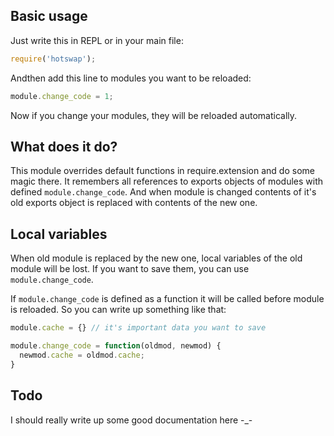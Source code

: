 ## Basic usage

Just write this in REPL or in your main file:

```javascript
require('hotswap');
```

Andthen add this line to modules you want to be reloaded:

```javascript
module.change_code = 1;
```

Now if you change your modules, they will be reloaded automatically.

## What does it do?

This module overrides default functions in require.extension and do some magic there. It remembers all references 
to exports objects of modules with defined `module.change_code`. And when module is changed 
contents of it's old exports object is replaced with contents of the new one.

## Local variables

When old module is replaced by the new one, local variables of the old module will be lost. 
If you want to save them, you can use `module.change_code`.

If `module.change_code` is defined as a function it will be called before module is reloaded. So you can write up something like that:

```javascript
module.cache = {} // it's important data you want to save

module.change_code = function(oldmod, newmod) {
  newmod.cache = oldmod.cache;
}
```

## Todo

I should really write up some good documentation here -_-